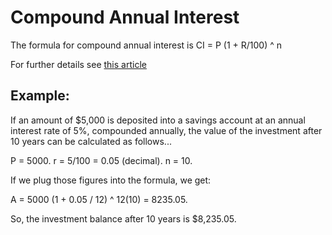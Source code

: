 # Compound Annual Interest

The formula for compound annual interest is CI = P (1 + R/100) ^ n

For further details see [this article](http://www.thecalculatorsite.com/articles/finance/compound-interest-formula.php)

## Example:

If an amount of $5,000 is deposited into a savings account at an annual interest rate of 5%, compounded annually, 
the value of the investment after 10 years can be calculated as follows...

P = 5000. r = 5/100 = 0.05 (decimal). n = 10.

If we plug those figures into the formula, we get:

A = 5000 (1 + 0.05 / 12) ^ 12(10) = 8235.05.

So, the investment balance after 10 years is $8,235.05.

